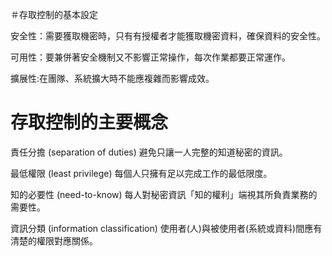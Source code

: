 ＃存取控制的基本設定

安全性：需要獲取機密時，只有有授權者才能獲取機密資料，確保資料的安全性。

可用性：要兼併著安全機制又不影響正常操作，每次作業都要正常運作。

擴展性:在團隊、系統擴大時不能應複雜而影響成效。

# 存取控制的主要概念

責任分擔 (separation of duties)
避免只讓一人完整的知道秘密的資訊。

最低權限 (least privilege)
每個人只擁有足以完成工作的最低限度。

知的必要性 (need-to-know)
每人對秘密資訊「知的權利」端視其所負責業務的需要性。

資訊分類 (information classification)
使用者(人)與被使用者(系統或資料)間應有清楚的權限對應關係。
